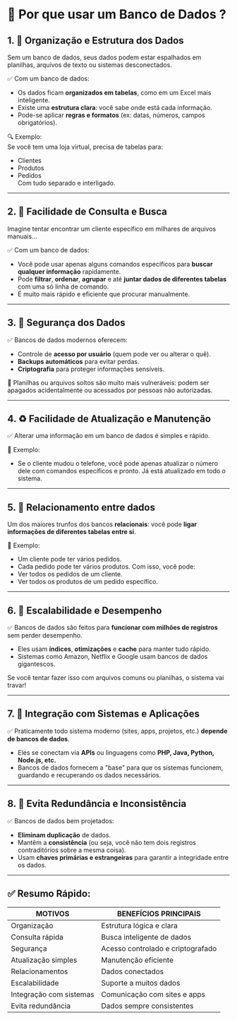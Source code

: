 # 🤔 Por que usar um Banco de Dados ?

## 1. 🧹 **Organização e Estrutura dos Dados**

Sem um banco de dados, seus dados podem estar espalhados em planilhas, arquivos de texto ou sistemas desconectados.

✅ Com um banco de dados:

* Os dados ficam **organizados em tabelas**, como em um Excel mais inteligente.
* Existe uma **estrutura clara**: você sabe onde está cada informação.
* Pode-se aplicar **regras e formatos** (ex: datas, números, campos obrigatórios).

🔍 Exemplo:\
Se você tem uma loja virtual, precisa de tabelas para:

* Clientes
* Produtos
* Pedidos\
  Com tudo separado e interligado.

***

## 2. 🔎 **Facilidade de Consulta e Busca**

Imagine tentar encontrar um cliente específico em milhares de arquivos manuais...

✅ Com um banco de dados:

* Você pode usar apenas alguns comandos específicos para **buscar qualquer informação** rapidamente.
* Pode **filtrar**, **ordenar**, **agrupar** e até **juntar dados de diferentes tabelas** com uma só linha de comando.
* É muito mais rápido e eficiente que procurar manualmente.

***

## 3. 🔐 **Segurança dos Dados**

✅ Bancos de dados modernos oferecem:

* Controle de **acesso por usuário** (quem pode ver ou alterar o quê).
* **Backups automáticos** para evitar perdas.
* **Criptografia** para proteger informações sensíveis.

🚫 Planilhas ou arquivos soltos são muito mais vulneráveis: podem ser apagados acidentalmente ou acessados por pessoas não autorizadas.

***

## 4. ♻️ **Facilidade de Atualização e Manutenção**

✅ Alterar uma informação em um banco de dados é simples e rápido.

📌 Exemplo:

* Se o cliente mudou o telefone, você pode apenas atualizar o número dele com comandos específicos e pronto. Já está atualizado em todo o sistema.

***

## 5. 🔗 **Relacionamento entre dados**

Um dos maiores trunfos dos bancos **relacionais**: você pode **ligar informações de diferentes tabelas entre si**.

📌 Exemplo:

* Um cliente pode ter vários pedidos.
* Cada pedido pode ter vários produtos. Com isso, você pode:
* Ver todos os pedidos de um cliente.
* Ver todos os produtos de um pedido específico.

***

## 6. 🚀 **Escalabilidade e Desempenho**

✅ Bancos de dados são feitos para **funcionar com milhões de registros** sem perder desempenho.

* Eles usam **índices**, **otimizações** e **cache** para manter tudo rápido.
* Sistemas como Amazon, Netflix e Google usam bancos de dados gigantescos.

Se você tentar fazer isso com arquivos comuns ou planilhas, o sistema vai travar!

***

## 7. 🔄 **Integração com Sistemas e Aplicações**

✅ Praticamente todo sistema moderno (sites, apps, projetos, etc.) **depende de bancos de dados**.

* Eles se conectam via **APIs** ou linguagens como **PHP, Java, Python, Node.js, etc.**
* Bancos de dados fornecem a "base" para que os sistemas funcionem, guardando e recuperando os dados necessários.

***

## 8. 🧠 **Evita Redundância e Inconsistência**

✅ Bancos de dados bem projetados:

* **Eliminam duplicação** de dados.
* Mantêm a **consistência** (ou seja, você não tem dois registros contraditórios sobre a mesma coisa).
* Usam **chaves primárias e estrangeiras** para garantir a integridade entre os dados.

***

## ✅ **Resumo Rápido:**

| MOTIVOS                 | BENEFÍCIOS PRINCIPAIS             |
| ----------------------- | --------------------------------- |
| Organização             | Estrutura lógica e clara          |
| Consulta rápida         | Busca inteligente de dados        |
| Segurança               | Acesso controlado e criptografado |
| Atualização simples     | Manutenção eficiente              |
| Relacionamentos         | Dados conectados                  |
| Escalabilidade          | Suporte a muitos dados            |
| Integração com sistemas | Comunicação com sites e apps      |
| Evita redundância       | Dados sempre consistentes         |
